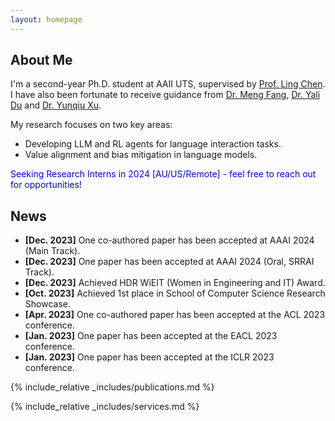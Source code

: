 ```yaml
---
layout: homepage
---
```


## About Me


I'm a second-year Ph.D. student at AAII UTS, supervised by [Prof. Ling Chen](https://profiles.uts.edu.au/Ling.Chen). 
I have also been fortunate to receive guidance from [Dr. Meng Fang](https://mengf1.github.io/), [Dr. Yali Du](https://yalidu.github.io/) and [Dr. Yunqiu Xu](https://www.linkedin.com/in/yunqiu-xu-53052ab4/).
 

My research focuses on two key areas: 
- Developing LLM and RL agents for language interaction tasks.
- Value alignment and bias mitigation in language models.


<span style="color: blue;">Seeking Research Interns in 2024 \[AU/US/Remote] - feel free to reach out for opportunities!</span>


## News
- **[Dec. 2023]** One co-authored paper has been accepted at AAAI 2024 (Main Track).
- **[Dec. 2023]** One paper has been accepted at AAAI 2024 (Oral, SRRAI Track).
- **[Dec. 2023]** Achieved HDR WiEIT (Women in Engineering and IT) Award.
- **[Oct. 2023]** Achieved 1st place in School of Computer Science Research Showcase.
- **[Apr. 2023]** One co-authored paper has been accepted at the ACL 2023 conference.
- **[Jan. 2023]** One paper has been accepted at the EACL 2023 conference.
- **[Jan. 2023]** One paper has been accepted at the ICLR 2023 conference.


{% include_relative _includes/publications.md %}

{% include_relative _includes/services.md %}
